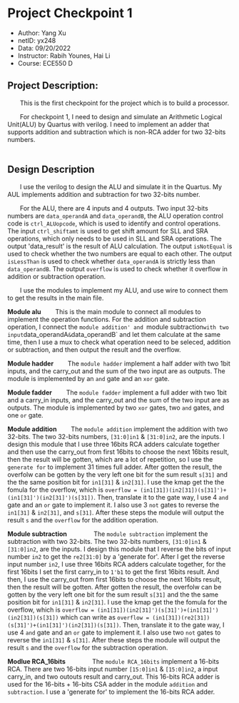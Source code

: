 # Project Checkpoint 1

 - Author: Yang Xu
 - netID: yx248
 - Data: 09/20/2022
 - Instructor: Rabih Younes, Hai Li
 - Course: ECE550 D

## Project Description:

&emsp;&emsp;This is the first checkpoint for the project which is to build a processor.<br>

&emsp;&emsp;For checkpoint 1, I need to design and simulate an Arithmetic Logical Unit(ALU) by Quartus with verilog. I need to implement an adder that supports addition and subtraction which is non-RCA adder for two 32-bits numbers.<br>
<br>

## Design Description

&emsp;&emsp;I use the verilog to design the ALU and simulate it in the Quartus. My AUL implements addition and subtraction for two 32-bits number.<br>

&emsp;&emsp;For the ALU, there are 4 inputs and 4 outputs. Two input 32-bits numbers are `data_operandA` and `data_operandB`, the ALU operation control code is `ctrl_ALUopcode`, which is used to identify and control operations. The input `ctrl_shiftamt` is used to get shift amount for SLL and SRA operations, which only needs to be used in SLL and SRA operations. The output 'data_result' is the result of ALU calculation. The output `isNotEqual` is used to check whether the two numbers are equal to each other. The output `isLessThan` is used to check whether `data_operandA` is strictly less than `data_operandB`. The output `overflow` is used to check whether it overflow in addition or subtraction operation.<br>

&emsp;&emsp;I use the modules to implement my ALU, and use wire to connect them to get the results in the main file.<br>

**Module alu**
&emsp;&emsp;This is the main module to connect all modules to implement the operation functions. For the addition and subtraction operation, I connect the `module addition' and `module subtraction` with two input `data_operandA` & `data_operandB` and let them calculate at the same time, then I use a mux to check what operation need to be seleced, addition or subtraction, and then output the result and the overflow.<br>

**Module hadder**
&emsp;&emsp;The `module hadder` implement a half adder with two 1bit inputs, and the carry_out and the sum of the two input are as outputs. The module is implemented by an `and` gate and an `xor` gate.<br>

**Module fadder**
&emsp;&emsp;The `module fadder` implement a full adder with two 1bit and a carry_in inputs, and the carry_out and the sum of the two input are as outputs. The module is implemented by two `xor` gates, two `and` gates, and one `or` gate.<br>

**Module addition**
&emsp;&emsp;The `module addition` implement the addition with two 32-bits. The two 32-bits numbers, `[31:0]in1` & `[31:0]in2`, are the inputs. I design this module that I use three 16bits RCA adders calculate together and then use the carry_out from first 16bits to choose the next 16bits result, then the result will be gotten, which are a lot of repetition, so I use the `generate for` to implement 31 times full adder. After gotten the result, the overfolw can be gotten by the very left one bit for the sum result `s[31]` and the the same position bit for `in1[31]` & `in2[31]`. I use the kmap get the the fomula for the overflow, which is `overflow = (in1[31])(in2[31])(s[31]')+(in1[31]')(in2[31]')(s[31])`. Then, translate it to the gate way, I use 4 `and` gate and an `or` gate to implement it. I also use 3 `not` gates to reverse the `in1[31]` & `in2[31]`, and `s[31]`. After these steps the module will output the result `s` and the `overflow` for the addition operation.<br>

**Module subtraction**
&emsp;&emsp;&emsp;&emsp;The `module subtraction` implement the subtraction with two 32-bits. The two 32-bits numbers, `[31:0]in1` & `[31:0]in2`, are the inputs. I design this module that I reverse the bits of input number `in2` to get the `re2[31:0]` by a 'generate for'. After I get the reverse input number `in2`, I use three 16bits RCA adders calculate together, for the first 16bits I set the first carry_in to `1'b1` to get the first 16bits result. And then, I use the carry_out from first 16bits to choose the next 16bits result, then the result will be gotten. After gotten the result, the overfolw can be gotten by the very left one bit for the sum result `s[31]` and the the same position bit for `in1[31]` & `in2[31]`. I use the kmap get the the fomula for the overflow, which is `overflow = (in1[31])(in2[31]')(s[31]')+(in1[31]')(in2[31])(s[31])` which can write as `overflow = (in1[31])(re2[31])(s[31]')+(in1[31]')(in2[31])(s[31])`. Then, translate it to the gate way, I use 4 `and` gate and an `or` gate to implement it. I also use two `not` gates to reverse the `in1[31]` & `s[31]`. After these steps the module will output the result `s` and the `overflow` for the subtraction operation.<br>

**Modlue RCA_16bits**
&emsp;&emsp;&emsp;&emsp;The `module RCA_16bits` implement a 16-bits RCA. There are two 16-bits input number `[15:0]in1` & `[15:0]in2`, a input carry_in, and two outouts result and carry_out. This 16-bits RCA adder is used for the 16-bits + 16-bits CSA adder in the module `addition` and `subtraction`. I use a 'generate for' to implement the 16-bits RCA adder.<br>

&emsp;&emsp;&emsp;&emsp;<br>
<br>




